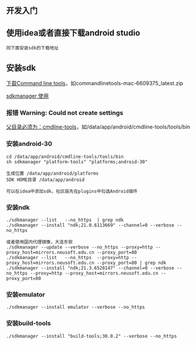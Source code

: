 ## 开发入门

## 使用idea或者直接下载android studio
    同下面安装sdk的下载地址

## 安装sdk
[下载Command line tools](https://developer.android.google.cn/studio#downloads)，如commandlinetools-mac-6609375_latest.zip

[sdkmanager 使用](https://developer.android.google.cn/studio/command-line/sdkmanager)

### 报错 Warning: Could not create settings
[父目录必须为：cmdline-tools](https://stackoverflow.com/questions/60440509/android-command-line-tools-sdkmanager-always-shows-warning-could-not-create-se)，如/data/app/android/cmdline-tools/tools/bin


### 安装android-30
    cd /data/app/android/cmdline-tools/tools/bin
    sh sdkmanager "platform-tools" "platforms;android-30"

    生成位置 /data/app/android/platforms
    SDK HOME目录 /data/app/android

    可以在idea中添加sdk，社区版先在plugins中勾选Android插件

### 安装ndk
    ./sdkmanager --list   --no_https  | grep ndk
    ./sdkmanager --install "ndk;21.0.6113669" --channel=0 --verbose --no_https 

    或者使用国内代理镜像，大连东软 
    ./sdkmanager --update --verbose --no_https --proxy=http --proxy_host=mirrors.neusoft.edu.cn --proxy_port=80
    ./sdkmanager --list   --no_https  --proxy=http --proxy_host=mirrors.neusoft.edu.cn --proxy_port=80 | grep ndk
    ./sdkmanager --install "ndk;21.3.6528147" --channel=0 --verbose --no_https --proxy=http --proxy_host=mirrors.neusoft.edu.cn --proxy_port=80
    
### 安装emulator
    ./sdkmanager --install emulator --verbose --no_https 
    
### 安装build-tools
    ./sdkmanager --install "build-tools;30.0.2" --verbose --no_https 

